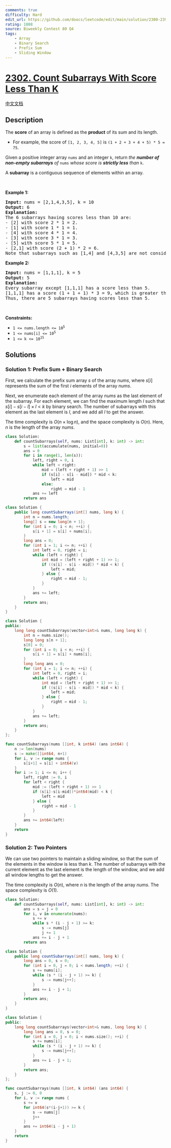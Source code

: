 ```yaml
---
comments: true
difficulty: Hard
edit_url: https://github.com/doocs/leetcode/edit/main/solution/2300-2399/2302.Count%20Subarrays%20With%20Score%20Less%20Than%20K/README_EN.md
rating: 1808
source: Biweekly Contest 80 Q4
tags:
    - Array
    - Binary Search
    - Prefix Sum
    - Sliding Window
---
```


<!-- problem:start -->

# [2302. Count Subarrays With Score Less Than K](https://leetcode.com/problems/count-subarrays-with-score-less-than-k)

[中文文档](/solution/2300-2399/2302.Count%20Subarrays%20With%20Score%20Less%20Than%20K/README.md)

## Description

<p>The <strong>score</strong> of an array is defined as the <strong>product</strong> of its sum and its length.</p>

<ul>
	<li>For example, the score of <code>[1, 2, 3, 4, 5]</code> is <code>(1 + 2 + 3 + 4 + 5) * 5 = 75</code>.</li>
</ul>

<p>Given a positive integer array <code>nums</code> and an integer <code>k</code>, return <em>the <strong>number of non-empty subarrays</strong> of</em> <code>nums</code> <em>whose score is <strong>strictly less</strong> than</em> <code>k</code>.</p>

<p>A <strong>subarray</strong> is a contiguous sequence of elements within an array.</p>

<p>&nbsp;</p>
<p><strong class="example">Example 1:</strong></p>

<pre>
<strong>Input:</strong> nums = [2,1,4,3,5], k = 10
<strong>Output:</strong> 6
<strong>Explanation:</strong>
The 6 subarrays having scores less than 10 are:
- [2] with score 2 * 1 = 2.
- [1] with score 1 * 1 = 1.
- [4] with score 4 * 1 = 4.
- [3] with score 3 * 1 = 3. 
- [5] with score 5 * 1 = 5.
- [2,1] with score (2 + 1) * 2 = 6.
Note that subarrays such as [1,4] and [4,3,5] are not considered because their scores are 10 and 36 respectively, while we need scores strictly less than 10.</pre>

<p><strong class="example">Example 2:</strong></p>

<pre>
<strong>Input:</strong> nums = [1,1,1], k = 5
<strong>Output:</strong> 5
<strong>Explanation:</strong>
Every subarray except [1,1,1] has a score less than 5.
[1,1,1] has a score (1 + 1 + 1) * 3 = 9, which is greater than 5.
Thus, there are 5 subarrays having scores less than 5.
</pre>

<p>&nbsp;</p>
<p><strong>Constraints:</strong></p>

<ul>
	<li><code>1 &lt;= nums.length &lt;= 10<sup>5</sup></code></li>
	<li><code>1 &lt;= nums[i] &lt;= 10<sup>5</sup></code></li>
	<li><code>1 &lt;= k &lt;= 10<sup>15</sup></code></li>
</ul>

## Solutions

<!-- solution:start -->

### Solution 1: Prefix Sum + Binary Search

First, we calculate the prefix sum array $s$ of the array $nums$, where $s[i]$ represents the sum of the first $i$ elements of the array $nums$.

Next, we enumerate each element of the array $nums$ as the last element of the subarray. For each element, we can find the maximum length $l$ such that $s[i] - s[i - l] \times l < k$ by binary search. The number of subarrays with this element as the last element is $l$, and we add all $l$ to get the answer.

The time complexity is $O(n \times \log n)$, and the space complexity is $O(n)$. Here, $n$ is the length of the array $nums$.

<!-- tabs:start -->

```python
class Solution:
    def countSubarrays(self, nums: List[int], k: int) -> int:
        s = list(accumulate(nums, initial=0))
        ans = 0
        for i in range(1, len(s)):
            left, right = 0, i
            while left < right:
                mid = (left + right + 1) >> 1
                if (s[i] - s[i - mid]) * mid < k:
                    left = mid
                else:
                    right = mid - 1
            ans += left
        return ans
```

```java
class Solution {
    public long countSubarrays(int[] nums, long k) {
        int n = nums.length;
        long[] s = new long[n + 1];
        for (int i = 0; i < n; ++i) {
            s[i + 1] = s[i] + nums[i];
        }
        long ans = 0;
        for (int i = 1; i <= n; ++i) {
            int left = 0, right = i;
            while (left < right) {
                int mid = (left + right + 1) >> 1;
                if ((s[i] - s[i - mid]) * mid < k) {
                    left = mid;
                } else {
                    right = mid - 1;
                }
            }
            ans += left;
        }
        return ans;
    }
}
```

```cpp
class Solution {
public:
    long long countSubarrays(vector<int>& nums, long long k) {
        int n = nums.size();
        long long s[n + 1];
        s[0] = 0;
        for (int i = 0; i < n; ++i) {
            s[i + 1] = s[i] + nums[i];
        }
        long long ans = 0;
        for (int i = 1; i <= n; ++i) {
            int left = 0, right = i;
            while (left < right) {
                int mid = (left + right + 1) >> 1;
                if ((s[i] - s[i - mid]) * mid < k) {
                    left = mid;
                } else {
                    right = mid - 1;
                }
            }
            ans += left;
        }
        return ans;
    }
};
```

```go
func countSubarrays(nums []int, k int64) (ans int64) {
	n := len(nums)
	s := make([]int64, n+1)
	for i, v := range nums {
		s[i+1] = s[i] + int64(v)
	}
	for i := 1; i <= n; i++ {
		left, right := 0, i
		for left < right {
			mid := (left + right + 1) >> 1
			if (s[i]-s[i-mid])*int64(mid) < k {
				left = mid
			} else {
				right = mid - 1
			}
		}
		ans += int64(left)
	}
	return
}
```

<!-- tabs:end -->

<!-- solution:end -->

<!-- solution:start -->

### Solution 2: Two Pointers

We can use two pointers to maintain a sliding window, so that the sum of the elements in the window is less than $k$. The number of subarrays with the current element as the last element is the length of the window, and we add all window lengths to get the answer.

The time complexity is $O(n)$, where $n$ is the length of the array $nums$. The space complexity is $O(1)$.

<!-- tabs:start -->

```python
class Solution:
    def countSubarrays(self, nums: List[int], k: int) -> int:
        ans = s = j = 0
        for i, v in enumerate(nums):
            s += v
            while s * (i - j + 1) >= k:
                s -= nums[j]
                j += 1
            ans += i - j + 1
        return ans
```

```java
class Solution {
    public long countSubarrays(int[] nums, long k) {
        long ans = 0, s = 0;
        for (int i = 0, j = 0; i < nums.length; ++i) {
            s += nums[i];
            while (s * (i - j + 1) >= k) {
                s -= nums[j++];
            }
            ans += i - j + 1;
        }
        return ans;
    }
}
```

```cpp
class Solution {
public:
    long long countSubarrays(vector<int>& nums, long long k) {
        long long ans = 0, s = 0;
        for (int i = 0, j = 0; i < nums.size(); ++i) {
            s += nums[i];
            while (s * (i - j + 1) >= k) {
                s -= nums[j++];
            }
            ans += i - j + 1;
        }
        return ans;
    }
};
```

```go
func countSubarrays(nums []int, k int64) (ans int64) {
	s, j := 0, 0
	for i, v := range nums {
		s += v
		for int64(s*(i-j+1)) >= k {
			s -= nums[j]
			j++
		}
		ans += int64(i - j + 1)
	}
	return
}
```

<!-- tabs:end -->

<!-- solution:end -->

<!-- problem:end -->
